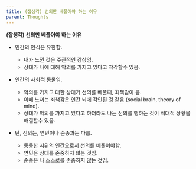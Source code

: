 ```yaml
---
title: (잡생각) 선의만 베풀어야 하는 이유
parent: Thoughts
---
```


**(잡생각) 선의만 베풀어야 하는 이유**

- 인간의 인식은 유한함.
    - 내가 느낀 것은 주관적인 감상임.
    - 상대가 나에 대해 악의를 가지고 있다고 착각할수 있음.

- 인간의 사회적 동물임.
   - 악의를 가지고 대한 상대가 선의를 베풀때, 죄책감이 큼.
   - 이때 느끼는 죄책감은 인간 뇌에 각인된 것 같음 (social brain, theory of mind).
   - 상대가 악의를 가지고 있다고 하더라도 나는 선의를 행하는 것이 적대적 상황을 해결할수 있음.

- 단, 선의는, 연민이나 순종과는 다름.
   - 동등한 지위의 인간으로서 선의를 베풀어야함.
   - 연민은 상대를 존중하지 않는 것임.
   - 순종은 나 스스로를 존중하지 않는 것임.